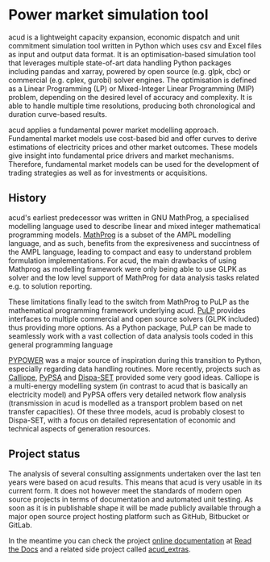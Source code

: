 # Power market simulation tool

acud is a lightweight capacity expansion, economic dispatch and unit commitment simulation
tool written in Python which uses csv and Excel files as input and output data format.
It is an optimisation-based simulation tool that leverages multiple state-of-art data handling
Python packages including pandas and xarray, powered by open source (e.g. glpk, cbc) or 
commercial (e.g. cplex, gurobi) solver engines. The optimisation is defined as a 
Linear Programming (LP) or Mixed-Integer Linear Programming (MIP) problem, depending on the 
desired level of accuracy and complexity. It is able to handle multiple time resolutions,
producing both chronological and duration curve-based results.

acud applies a fundamental power market modelling approach. Fundamental market models use cost-based 
bid and offer curves to derive estimations of electricity prices and other market outcomes. These models
give insight into fundamental price drivers and market mechanisms. Therefore, fundamental market models
can be used for the development of trading strategies as well as for investments or acquisitions.

## History

acud's earliest predecessor was written in GNU MathProg, a specialised modelling language used to
describe linear and mixed integer mathematical programming models.
[MathProg](https://www.gnu.org/software/glpk/glpk.html) is a subset of
the AMPL modelling language, and as such, benefits from the expresiveness and 
succintness of the AMPL language, leading to compact and easy to understand
problem formulation implementations. For acud, the main drawbacks of using Mathprog as modelling framework
were only being able to use GLPK as solver and the low level support of MathProg for
data analysis tasks related e.g. to solution reporting.

These limitations finally lead to the switch from MathProg to PuLP as the mathematical programming framework
underlying acud. [PuLP](https://www.coin-or.org/PuLP/) provides interfaces to multiple commercial and open 
source solvers (GLPK included) thus providing more options. As a Python package, PuLP can be made to seamlessly
work with a vast collection of data analysis tools coded in this general programming language

[PYPOWER](https://github.com/rwl/PYPOWER) was a major source of inspiration during this transition to Python,
especially regarding data handling routines. More recently, projects such as
[Calliope](https://www.callio.pe/), [PyPSA](https://pypsa.org/) and [Dispa-SET](http://www.dispaset.eu)
provided some very good ideas. Calliope is a multi-energy modelling system (in contrast to acud that is
basically an electricity model) and PyPSA offers very detailed network flow analysis (transmission in acud
is modelled as a transport problem based on net transfer capacities). Of these three models, acud is probably
closest to Dispa-SET, with a focus on detailed representation of economic and technical aspects of generation resources.  

## Project status

The analysis of several consulting assignments undertaken over the last ten years were based on acud results.
This means that acud is very usable in its current form. It does not however meet the standards of modern
open source projects in terms of documentation and automated unit testing. As soon as it is in publishable shape
it will be made publicly available through a major open source project hosting platform such as GitHub, Bitbucket or GitLab.

In the meantime you can check the project [online documentation](https://acud.readthedocs.io/en/latest/) at
[Read the Docs](https://acud.rtfd.io) and a related side project called
[acud_extras](https://bitbucket.org/qheuristics/acud_extras).
